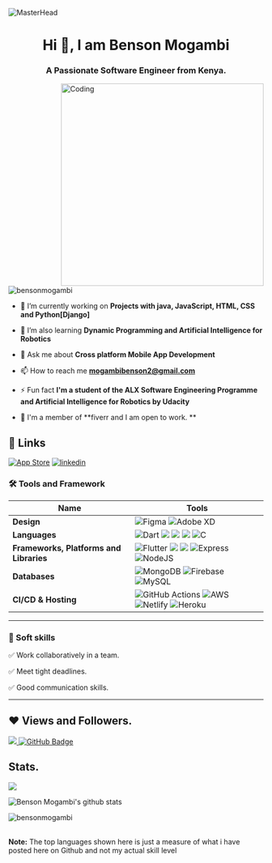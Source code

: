 
 ![MasterHead](https://blog.bit.ai/wp-content/uploads/2018/09/How-to-Embed-GitHub-Gists-in-Your-Documents-Blog-Banner.png)
<h1 align="center">Hi 👋, I am Benson Mogambi </h1>
<h3 align="center">A Passionate Software Engineer from Kenya.</h3> 
<img align= "right" alt="Coding" width="400" src="https://cdn.dribbble.com/users/1162077/screenshots/3848914/media/320984a9ca58b3c73274c9259ecf6de8.gif">

<p align="left"> <img src="https://komarev.com/ghpvc/?username=bensonmogambi&label=Profile%20views&color=0e75b6&style=flat" alt="bensonmogambi" /> </p>

- 🔭 I’m currently working on **Projects with java, JavaScript, HTML, CSS and Python[Django]**

- 🌱 I’m also learning **Dynamic Programming and Artificial Intelligence for Robotics**

- 💬 Ask me about **Cross platform Mobile App Development**

- 📫 How to reach me **mogambibenson2@gmail.com**

- ⚡ Fun fact **I'm a student of the ALX Software Engineering Programme and Artificial Intelligence for Robotics by Udacity**

- 🔭 I'm a member of **fiverr and I am open to work. **
 
 ## 🔗 Links
[![App Store](https://img.shields.io/badge/App_Store-0D96F6?style=for-the-badge&logo=app-store&logoColor=white)](https://developers.google.com/profile/u//dashboard)
[![linkedin](https://img.shields.io/badge/linkedin-0A66C2?style=for-the-badge&logo=linkedin&logoColor=white)](https://www.linkedin.com/in/https://www.linkedin.com/in/benson-mogambi-a5b201213)



### 🛠 Tools and Framework

Name | Tools
--- | --- 
**Design**  |  ![Figma](https://img.shields.io/badge/figma-%23F24E1E.svg?style=for-the-badge&logo=figma&logoColor=white) ![Adobe XD](https://img.shields.io/badge/Adobe%20XD-470137?style=for-the-badge&logo=Adobe%20XD&logoColor=#FF61F6)
**Languages**  |  ![Dart](https://img.shields.io/badge/dart-%230175C2.svg?style=for-the-badge&logo=dart&logoColor=white) <img src="https://img.shields.io/badge/JavaScript-323330?style=for-the-badge&logo=javascript&logoColor=F7DF1E" /> <img src="https://img.shields.io/badge/CSS3-1572B6?style=for-the-badge&logo=css3&logoColor=white" /> <img src="https://img.shields.io/badge/HTML5-E34F26?style=for-the-badge&logo=html5&logoColor=white" /> ![C](https://img.shields.io/badge/c-%2300599C.svg?style=for-the-badge&logo=c&logoColor=white)
**Frameworks, Platforms and Libraries** | ![Flutter](https://img.shields.io/badge/Flutter-%2302569B.svg?style=for-the-badge&logo=Flutter&logoColor=white) <img src="https://img.shields.io/badge/Bootstrap-563D7C?style=for-the-badge&logo=bootstrap&logoColor=white" /> <img src="https://img.shields.io/badge/React-20232A?style=for-the-badge&logo=react&logoColor=61DAFB" /> ![Express](https://img.shields.io/badge/Express-000?style=for-the-badge&logo=express&logoColor=white) ![NodeJS](https://img.shields.io/badge/node.js-6DA55F?style=for-the-badge&logo=node.js&logoColor=white)
**Databases**  | ![MongoDB](https://img.shields.io/badge/MongoDB-%234ea94b.svg?style=for-the-badge&logo=mongodb&logoColor=white) ![Firebase](https://img.shields.io/badge/firebase-%23039BE5.svg?style=for-the-badge&logo=firebase) ![MySQL](https://img.shields.io/badge/mysql-%2300f.svg?style=for-the-badge&logo=mysql&logoColor=white)
**CI/CD & Hosting**   | ![GitHub Actions](https://img.shields.io/badge/github%20actions-%232671E5.svg?style=for-the-badge&logo=githubactions&logoColor=white) ![AWS](https://img.shields.io/badge/AWS-%23FF9900.svg?style=for-the-badge&logo=amazon-aws&logoColor=white) ![Netlify](https://img.shields.io/badge/netlify-%23000000.svg?style=for-the-badge&logo=netlify&logoColor=#00C7B7) ![Heroku](https://img.shields.io/badge/heroku-%23430098.svg?style=for-the-badge&logo=heroku&logoColor=white)
</p> 

<hr>

### 👔 Soft skills

✅ Work collaboratively in a team.

✅ Meet tight deadlines.

✅ Good communication skills.

<hr>

## ❤ Views and Followers.

<a href="https://github.com/bensonmogambi/github-profile-views-counter">
    <img src="https://komarev.com/ghpvc/?username=bensonmogambi">
</a>
<a href="https://github.com/bensonmogambi?tab=followers"><img src="https://img.shields.io/github/followers/bensonmogambi?label=Followers&style=social" alt="GitHub Badge"></a>


 <br>
 
 
 ## Stats.
 <p><img align="center" src="https://github-readme-stats.vercel.app/api/top-langs/?username=bensonmogambi&layout=compact&theme=dark&hide_border=false" /></p>
<p><img align="center" src="https://github-readme-stats.vercel.app/api?username=bensonmogambi&show_icons=true&include_all_commits=true&count_private=true&layout=compact&theme=dark&hide_border=false&border_radius=2&hide=contribs" alt="Benson Mogambi's github stats" /></p>

<p><img align="center" src="https://github-readme-streak-stats.herokuapp.com/?user=bensonmogambi&theme=dark" alt="bensonmogambi" /></p>
<br/>
 <b>Note:</b> The top languages shown here is just a measure of what i have posted here on Github and not my actual skill level


<br/>

<!---
bensonmogambi/bensonmogambi is a ✨ special ✨ repository because its `README.md` (this file) appears on your GitHub profile.
You can click the Preview link to take a look at your changes.
--->

